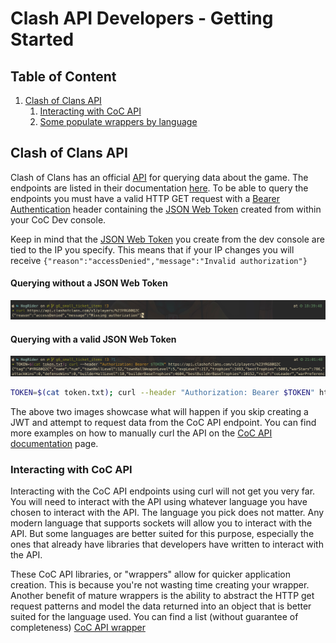 # Clash API Developers - Getting Started

## Table of Content

1. [Clash of Clans API](#1)
    1. [Interacting with CoC API](#1.1)
    2. [Some populate wrappers by language](#1.2)

## Clash of Clans API <a name="1"></a>

Clash of Clans has an official [API](https://developer.clashofclans.com/#/) for querying data about the game. The
endpoints are listed in their documentation [here](https://developer.clashofclans.com/#/documentation). To be able to
query the endpoints you must have a valid HTTP GET request with
a [Bearer Authentication](https://swagger.io/docs/specification/authentication/bearer-authentication/) header containing
the [JSON Web Token](https://jwt.io/introduction) created from within your CoC Dev console.

Keep in mind that the [JSON Web Token](https://jwt.io/introduction) you create from the dev console are tied to the IP
you specify. This means that if your IP changes you will
receive `{"reason":"accessDenied","message":"Invalid authorization"}`

#### Querying without a JSON Web Token

![With not JWT](images/img_getting_started/01_curl_wno_jwt.png)

#### Querying with a valid JSON Web Token

![img.png](images/img_getting_started/02_curl_w_jwt.png)

```bash
TOKEN=$(cat token.txt); curl --header "Authorization: Bearer $TOKEN" https://api.clashofclans.com/v1/players/%23YRG80Q2C
```

The above two images showcase what will happen if you skip creating a JWT and attempt to request data from the
CoC API endpoint. You can find more examples on how to manually curl the API on the
[CoC API documentation](https://developer.clashofclans.com/#/documentation) page.

### Interacting with CoC API <a name="1.1"></a>

Interacting with the CoC API endpoints using curl will not get you very far.
You will need to interact with the API using whatever language you have chosen to interact with the API.
The language you pick does not matter. Any modern language that supports sockets will allow you to interact with the
API.
But some languages are better suited for this purpose, especially the ones that already have libraries that
developers have written to interact with the API.

These CoC API libraries, or "wrappers" allow for quicker application creation.
This is because you're not wasting time creating your wrapper.
Another benefit of mature wrappers is the ability to abstract the HTTP get request patterns and model the data
returned into an object that is better suited for the language used.
You can find a list (without guarantee of completeness) [CoC API wrapper](https://coc-libs.vercel.app/)
